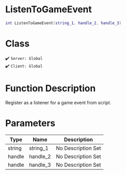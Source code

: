 # ListenToGameEvent
```lua
int ListenToGameEvent(string_1, handle_2, handle_3)
```
# Class
✔️ `Server: Global`  
✔️ `Client: Global`  

# Function Description
Register as a listener for a game event from script.
# Parameters
Type|Name|Description
--|--|--
string|string_1|No Description Set
handle|handle_2|No Description Set
handle|handle_3|No Description Set
